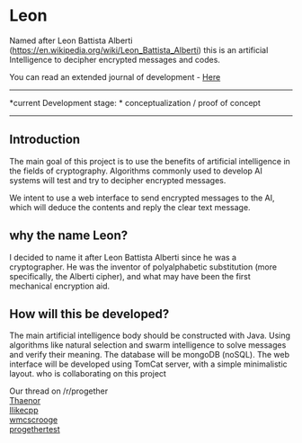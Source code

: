 # Leon
Named after Leon Battista Alberti (https://en.wikipedia.org/wiki/Leon_Battista_Alberti) this is an artificial Intelligence to decipher encrypted messages and codes.

You can read an extended journal of development - [Here](http://read.frontkit.io/9Ox "FrontKit Document")

****

*current Development stage: * conceptualization / proof of concept

****

## Introduction

The main goal of this project is to use the benefits of artificial intelligence in the fields of cryptography. Algorithms commonly used to develop AI systems will test and try to decipher encrypted messages.

We intent to use a web interface to send encrypted messages to the AI, which will deduce the contents and reply the clear text message.


## why the name Leon?

I decided to name it after Leon Battista Alberti since he was a cryptographer. He was the inventor of polyalphabetic substitution (more specifically, the Alberti cipher), and what may have been the first mechanical encryption aid.



## How will this be developed?


The main artificial intelligence body should be constructed with Java. Using algorithms like natural selection and swarm intelligence to solve messages and verify their meaning.
The database will be mongoDB (noSQL). 
The web interface will be developed using TomCat server, with a simple minimalistic layout.
who is collaborating on this project

Our thread on /r/progether  
[Thaenor](https://reddit.com/u/thaenor)  
[Ilikecpp](https://reddit.com/u/Ilikecpp)  
[wmcscrooge](https://reddit.com/u/wmcscrooge)  
[progethertest](hppts://reddit.com/u/progethertest)  
